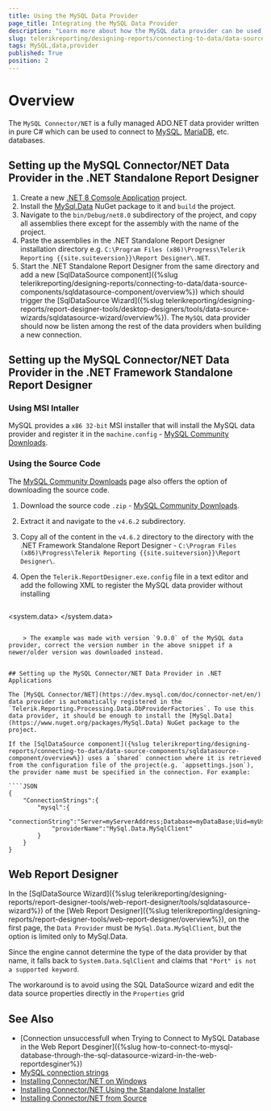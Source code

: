 ```yaml
---
title: Using the MySQL Data Provider
page_title: Integrating the MySQL Data Provider
description: "Learn more about how the MySQL data provider can be used by the SqlDataSource component to connect to MySQL databases in Telerik Reporting."
slug: telerikreporting/designing-reports/connecting-to-data/data-source-components/sqldatasource-component/using-data-providers/using-mysql-data-provider
tags: MySQL,data,provider
published: True
position: 2
---
```



# Overview

The `MySQL Connector/NET` is a fully managed ADO.NET data provider written in pure C# which can be used to connect to [MySQL](https://www.mysql.com/), [MariaDB](https://mariadb.org/), etc. databases.


## Setting up the MySQL Connector/NET Data Provider in the .NET Standalone Report Designer

1. Create a new [.NET 8 Comsole Application](https://learn.microsoft.com/en-us/dotnet/csharp/tutorials/console-teleprompter) project.
1. Install the [MySql.Data](https://www.nuget.org/packages/MySql.Data) NuGet package to it and `build` the project.
1. Navigate to the `bin/Debug/net8.0` subdirectory of the project, and copy all assemblies there except for the assembly with the name of the project.
1. Paste the assemblies in the .NET Standalone Report Designer installation directory e.g. `C:\Program Files (x86)\Progress\Telerik Reporting {{site.suiteversion}}\Report Designer\.NET`.
1. Start the .NET Standalone Report Designer from the same directory and add a new [SqlDataSource component]({%slug telerikreporting/designing-reports/connecting-to-data/data-source-components/sqldatasource-component/overview%}) which should trigger the [SqlDataSource Wizard]({%slug telerikreporting/designing-reports/report-designer-tools/desktop-designers/tools/data-source-wizards/sqldatasource-wizard/overview%}). The `MySQL` data provider should now be listen among the rest of the data providers when building a new connection.


## Setting up the MySQL Connector/NET Data Provider in the .NET Framework Standalone Report Designer


### Using MSI Intaller

MySQL provides a `x86 32-bit` MSI installer that will install the MySQL data provider and register it in the `machine.config` - [MySQL Community Downloads](https://dev.mysql.com/downloads/connector/net/).

### Using the Source Code

The [MySQL Community Downloads](https://dev.mysql.com/downloads/connector/net/) page also offers the option of downloading the source code.

1. Download the source code `.zip` - [MySQL Community Downloads](https://dev.mysql.com/downloads/connector/net/).
1. Extract it and navigate to the `v4.6.2` subdirectory.
1. Copy all of the content in the `v4.6.2` directory to the directory with the .NET Framework Standalone Report Designer - `C:\Program Files (x86)\Progress\Telerik Reporting {{site.suiteversion}}\Report Designer\`.
1. Open the `Telerik.ReportDesigner.exe.config` file in a text editor and add the following XML to register the MySQL data provider without installing

	````XML
<system.data>
		<DbProviderFactories>
				<add name="MySQL Data Provider" invariant="MySql.Data.MySqlClient" description=".Net Framework Data Provider for MySQL" type="MySql.Data.MySqlClient.MySqlClientFactory, MySql.Data, Version=9.0.0, Culture=neutral, PublicKeyToken=c5687fc88969c44d"/>
		</DbProviderFactories>
</system.data>
````

	> The example was made with version `9.0.0` of the MySQL data provider, correct the version number in the above snippet if a newer/older version was downloaded instead.	


## Setting up the MySQL Connector/NET Data Provider in .NET Applications

The [MySQL Connector/NET](https://dev.mysql.com/doc/connector-net/en/) data provider is automatically registered in the `Telerik.Reporting.Processing.Data.DbProviderFactories`. To use this data provider, it should be enough to install the [MySql.Data](https://www.nuget.org/packages/MySql.Data) NuGet package to the project.

If the [SqlDataSource component]({%slug telerikreporting/designing-reports/connecting-to-data/data-source-components/sqldatasource-component/overview%}) uses a `shared` connection where it is retrieved from the configuration file of the project(e.g. `appsettings.json`), the provider name must be specified in the connection. For example:

````JSON
{
	"ConnectionStrings":{
		"mysql":{
			"connectionString":"Server=myServerAddress;Database=myDataBase;Uid=myUsername;Pwd=myPassword;",
			"providerName":"MySql.Data.MySqlClient"
		}
	}
}
````


## Web Report Designer

In the [SqlDataSource Wizard]({%slug telerikreporting/designing-reports/report-designer-tools/web-report-designer/tools/sqldatasource-wizard%}) of the [Web Report Designer]({%slug telerikreporting/designing-reports/report-designer-tools/web-report-designer/overview%}), on the first page, the `Data Provider` must be `MySql.Data.MySqlClient`, but the option is limited only to MySql.Data.
 
Since the engine cannot determine the type of the data provider by that name, it falls back to `System.Data.SqlClient` and claims that `"Port" is not a supported keyword`.

The workaround is to avoid using the SQL DataSource wizard and edit the data source properties directly in the `Properties` grid

## See Also

* [Connection unsuccessfull when Trying to Connect to MySQL Database in the Web Report Desginer]({%slug how-to-connect-to-mysql-database-through-the-sql-datasource-wizard-in-the-web-reportdesginer%})
* [MySQL connection strings](https://www.connectionstrings.com/mysql/)
* [Installing Connector/NET on Windows](https://dev.mysql.com/doc/connector-net/en/connector-net-installation-windows.html)
* [Installing Connector/NET Using the Standalone Installer](https://dev.mysql.com/doc/connector-net/en/connector-net-installation-binary-windows-installer.html)
* [Installing Connector/NET from Source](https://dev.mysql.com/doc/connector-net/en/connector-net-installation-source.html)